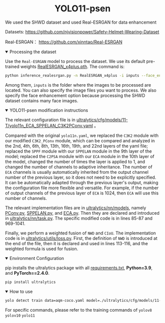 # <div align="center">YOLO11-psen</div>

We used the SHWD dataset and used Real-ESRGAN for data enhancement

Datasets: https://github.com/njvisionpower/Safety-Helmet-Wearing-Dataset

Real-ESRGAN： https://github.com/xinntao/Real-ESRGAN



<details open>
<summary>Processing the dataset</summary>

Use the `Real-ESRGAN` model to process the dataset. We use its default pre-trained weights [RealESRGAN_x4plus.pth](https://github.com/xinntao/Real-ESRGAN/releases/download/v0.1.0/RealESRGAN_x4plus.pth).
The command is:
```bash
python inference_realesrgan.py -n RealESRGAN_x4plus -i inputs --face_enhance
```
</details>

Among them, `inputs` is the folder where the images to be processed are located. You can also specify the image files you want to process. We also specify the face enhancement option because processing the SHWD dataset contains many face images.


<details open>
<summary>YOLO11-psen modification instructions</summary>


The relevant configuration file is in [ultralytics/cfg/models/11-T/yolo11n_ECA_SPPELAN_C3K2PConv.yaml](https://github.com/lixin123-lixin-123/yolo11n-PSEN/blob/master/ultralytics/cfg/models/11-T/yolo11n_ECA_SPPELAN_C3K2PConv.yaml) 。


Compared with the original `yolo11n.yaml`, we replaced the `C3K2` module with our modified `C3K2_PConv` module, which can be compared and analyzed in the 2nd, 4th, 6th, 8th, 13th, 16th, 19th, and 22nd layers of the yaml file; replaced the `SPPF` module with our `SPPELAN` module in the 9th layer of the model; replaced the `C2PSA` module with our `ECA` module in the 10th layer of the model, changed the number of times the layer is applied to 1, and changed the number of channels to adaptive inheritance. The number of `ECA` channels is usually automatically inherited from the output channel number of the previous layer, so it does not need to be explicitly specified. It can be automatically adapted through the previous layer's output, making the configuration file more flexible and versatile. For example, if the number of output channels of the previous layer of `ECA` is 1024, then `ECA` will use this number of channels. 


The relevant implementation files are in [ultralytics/nn/models](https://github.com/lixin123-lixin-123/yolo11n-PSEN/tree/master/ultralytics/nn/modules), namely [PConv.py](https://github.com/lixin123-lixin-123/yolo11n-PSEN/blob/master/ultralytics/nn/modules/PConv.py), [SPPELAN.py](https://github.com/lixin123-lixin-123/yolo11n-PSEN/blob/master/ultralytics/nn/modules/SPPELAN.py), and [ECA.py](https://github.com/lixin123-lixin-123/yolo11n-PSEN/blob/master/ultralytics/nn/modules/ECA.py). Then they are declared and introduced in [ultralytics/nn/task.py](https://github.com/lixin123-lixin-123/yolo11n-PSEN/blob/master/ultralytics/nn/tasks.py). The specific modified code is in lines 85-87 and 969-1041.

Finally, we perform a weighted fusion of `NWD` and `CIoU`. The implementation code is in [ultralytics/utils/loss.py](https://github.com/lixin123-lixin-123/yolo11n-PSEN/blob/master/ultralytics/utils/loss.py). First, the definition of `NWD` is introduced at the end of the file, then it is declared and used in lines 113-116, and the weighted formula is used for fusion.

<details open>
<summary>Environment Configuration</summary>

pip installs the ultralytics package with all [requirements.txt](https://github.com/lixin123-lixin-123/yolo11n-PSEN/blob/master/requirements.txt), **Python=3.9**, and **PyTorch==2.4.0**.

```bash
pip install ultralytics
```
</details>



<details open>
<summary>How to use</summary>

```bash
yolo detect train data=aqm-coco.yaml model=./ultralytics/cfg/models/11-T/yolo11n_ECA_SPPELAN_C3K2PConv.yaml  epochs=300 batch=256 imgsz=640 device=0,1,2,3
```

For specific commands, please refer to the training commands of  `yolov8` `yolov10` `yolo11`


